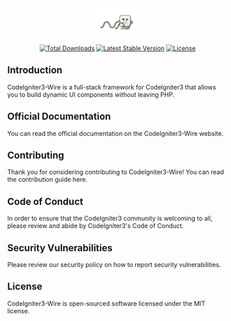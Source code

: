 <p align="center">
    <img alt="Logo CodeIgniter3 Wire" src="/art/logo.png">
</p>

<p align="center">
    <a href="https://packagist.org/packages/iescarro/codeigniter3-wire"><img src="https://img.shields.io/packagist/dt/iescarro/codeigniter3-wire" alt="Total Downloads"></a>
    <a href="https://packagist.org/packages/iescarro/codeigniter3-wire"><img src="https://img.shields.io/packagist/v/iescarro/codeigniter3-wire" alt="Latest Stable Version"></a>
    <a href="https://packagist.org/packages/iescarro/codeigniter3-wire"><img src="https://img.shields.io/packagist/l/iescarro/codeigniter3-wire" alt="License"></a>
</p>

## Introduction

CodeIgniter3-Wire is a full-stack framework for CodeIgniter3 that allows you to build dynamic UI components without leaving PHP.

## Official Documentation

You can read the official documentation on the CodeIgniter3-Wire website.

## Contributing

Thank you for considering contributing to CodeIgniter3-Wire! You can read the contribution guide here.

## Code of Conduct

In order to ensure that the CodeIgniter3 community is welcoming to all, please review and abide by CodeIgniter3's Code of Conduct.

## Security Vulnerabilities

Please review our security policy on how to report security vulnerabilities.

## License

CodeIgniter3-Wire is open-sourced software licensed under the MIT license.
